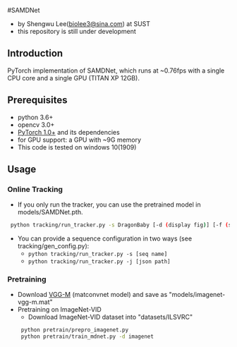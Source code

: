 #SAMDNet

- by Shengwu Lee(biolee3@sina.com) at SUST
- this repository is still under development

## Introduction
PyTorch implementation of SAMDNet, which runs at ~0.76fps with a single CPU core and a single GPU (TITAN XP 12GB).

## Prerequisites
- python 3.6+
- opencv 3.0+
- [PyTorch 1.0+](http://pytorch.org/) and its dependencies 
- for GPU support: a GPU with ~9G memory
- This code is tested on windows 10(1909) 
## Usage

### Online Tracking
 - If you only run the tracker, you can use the pretrained model in models/SAMDNet.pth.
```bash
 python tracking/run_tracker.py -s DragonBaby [-d (display fig)] [-f (save fig)]
```
 - You can provide a sequence configuration in two ways (see tracking/gen_config.py):
   - ```python tracking/run_tracker.py -s [seq name]```
   - ```python tracking/run_tracker.py -j [json path]```
 
### Pretraining
 - Download [VGG-M](http://www.vlfeat.org/matconvnet/models/imagenet-vgg-m.mat) (matconvnet model) and save as "models/imagenet-vgg-m.mat"
 - Pretraining on ImageNet-VID
   - Download ImageNet-VID dataset into "datasets/ILSVRC"
    ``` bash
     python pretrain/prepro_imagenet.py
     python pretrain/train_mdnet.py -d imagenet
    ```
